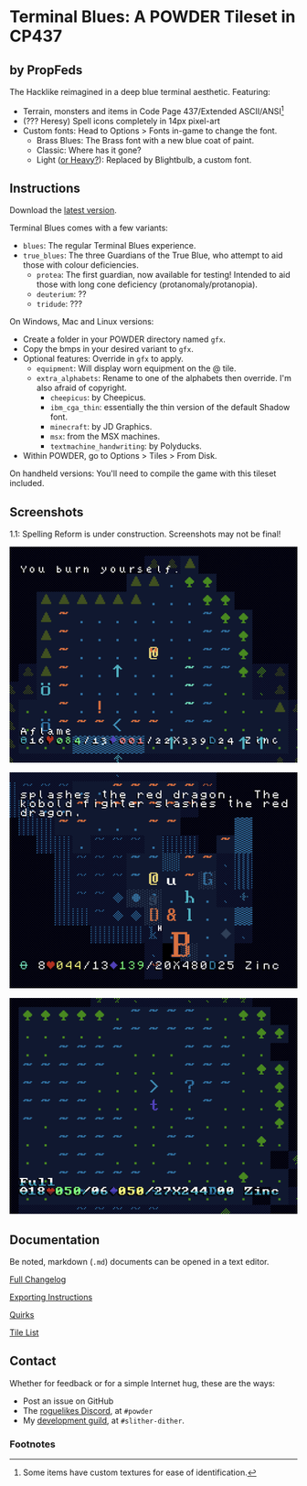# Terminal Blues: A POWDER Tileset in CP437

## by PropFeds

The Hacklike reimagined in a deep blue terminal aesthetic. Featuring:

- Terrain, monsters and items in Code Page 437/Extended ASCII/ANSI[^1]
- (??? Heresy) Spell icons completely in 14px pixel-art
- Custom fonts: Head to Options > Fonts in-game to change the font.
  - Brass Blues: The Brass font with a new blue coat of paint.
  - Classic: Where has it gone?
  - Light ([or Heavy?](docs/quirks.md#my-heavy-and-light-fonts-are-swapped)):
  Replaced by Blightbulb, a custom font.

## Instructions

Download the [latest version](https://github.com/PropFeds/terminal-blues/releases/latest/).

Terminal Blues comes with a few variants:

- `blues`: The regular Terminal Blues experience.
- `true_blues`: The three Guardians of the True Blue,
who attempt to aid those with colour deficiencies.
  - `protea`: The first guardian, now available for testing!
  Intended to aid those with long cone deficiency (protanomaly/protanopia).
  - `deuterium`: ??
  - `tridude`: ???


On Windows, Mac and Linux versions:

- Create a folder in your POWDER directory named `gfx`.
- Copy the bmps in your desired variant to `gfx`.
- Optional features: Override in `gfx` to apply.
  - `equipment`: Will display worn equipment on the @ tile.
  - `extra_alphabets`: Rename to one of the alphabets then override.
  I'm also afraid of copyright.
    - `cheepicus`: by Cheepicus.
    - `ibm_cga_thin`: essentially the thin version of the default Shadow font.
    - `minecraft`: by JD Graphics.
    - `msx`: from the MSX machines.
    - `textmachine_handwriting`: by Polyducks.
- Within POWDER, go to Options > Tiles > From Disk.

On handheld versions: You'll need to compile the game with this tileset included.

## Screenshots

1.1: Spelling Reform is under construction. Screenshots may not be final!

![Screenshot 0](extras/presskit/screenshot-0.png "Under Siege")

![Screenshot 1](extras/presskit/screenshot-1.png "The Big B")

![Screenshot 2](extras/presskit/screenshot-2.png "Space Odyssey")

## Documentation

Be noted, markdown (`.md`) documents can be opened in a text editor.

[Full Changelog](docs/changelog.md)

[Exporting Instructions](docs/exporting.md)

[Quirks](docs/quirks.md)

[Tile List](docs/tilelist.md)

## Contact

Whether for feedback or for a simple Internet hug, these are the ways:

- Post an issue on GitHub
- The [roguelikes Discord](https://discord.gg/tJt4kMM), at `#powder`
- My [development guild](https://discord.gg/AxMZJyg), at `#slither-dither`.

### Footnotes

[^1]: Some items have custom textures for ease of identification.
